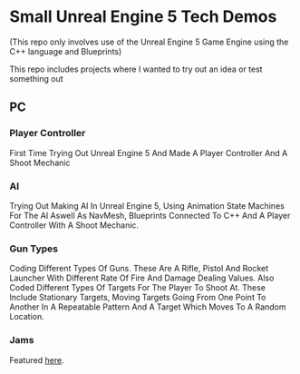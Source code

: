 # Small Unreal Engine 5 Tech Demos

(This repo only involves use of the Unreal Engine 5 Game Engine using the C++ language and Blueprints)

This repo includes projects where I wanted to try out an idea or test something out

## PC

### Player Controller

First Time Trying Out Unreal Engine 5 And Made A Player Controller And A Shoot Mechanic

### AI

Trying Out Making AI In Unreal Engine 5, Using Animation State Machines For The AI Aswell As NavMesh, Blueprints Connected To C++ And A Player Controller With A Shoot Mechanic.

### Gun Types

Coding Different Types Of Guns. These Are A Rifle, Pistol And Rocket Launcher With Different Rate Of Fire And Damage Dealing Values. Also Coded Different Types Of Targets For The Player To Shoot At. These Include Stationary Targets, Moving Targets Going From One Point To Another In A Repeatable Pattern And A Target Which Moves To A Random Location.

### Jams

Featured <a href="https://github.com/MyNamesLex/All-Jams">here</a>.
